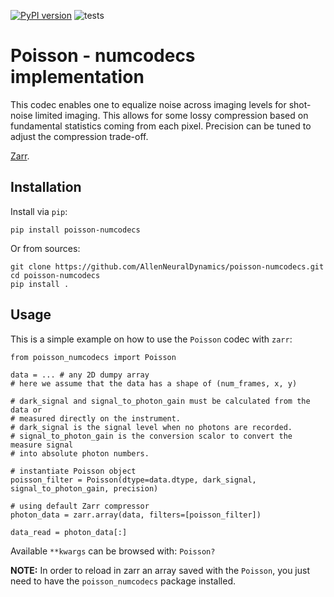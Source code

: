 [![PyPI version](https://badge.fury.io/py/poisson-numcodecs.svg)](https://badge.fury.io/py/poisson-numcodecs) ![tests](https://github.com/AllenNeuralDynamics/poisson-numcodecs/actions/workflows/python-package.yml/badge.svg)

# Poisson - numcodecs implementation

This codec enables one to equalize noise across imaging levels for shot-noise 
limited imaging. This allows for some lossy compression based on fundamental 
statistics coming from each pixel. Precision can be tuned to adjust the compression 
trade-off. 

[Zarr](https://zarr.readthedocs.io/en/stable/index.html).

## Installation

Install via `pip`:

```
pip install poisson-numcodecs
```

Or from sources:

```
git clone https://github.com/AllenNeuralDynamics/poisson-numcodecs.git
cd poisson-numcodecs
pip install .
```

## Usage

This is a simple example on how to use the `Poisson` codec with `zarr`:

```
from poisson_numcodecs import Poisson

data = ... # any 2D dumpy array
# here we assume that the data has a shape of (num_frames, x, y)

# dark_signal and signal_to_photon_gain must be calculated from the data or 
# measured directly on the instrument.
# dark_signal is the signal level when no photons are recorded. 
# signal_to_photon_gain is the conversion scalor to convert the measure signal 
# into absolute photon numbers. 

# instantiate Poisson object
poisson_filter = Poisson(dtype=data.dtype, dark_signal, signal_to_photon_gain, precision)

# using default Zarr compressor
photon_data = zarr.array(data, filters=[poisson_filter])

data_read = photon_data[:]
```
Available `**kwargs` can be browsed with: `Poisson?`

**NOTE:** 
In order to reload in zarr an array saved with the `Poisson`, you just need to have the `poisson_numcodecs` package
installed.
